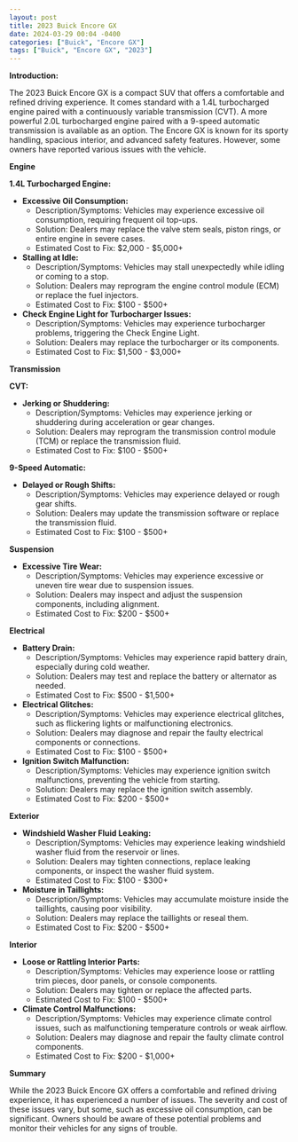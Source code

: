 ```yaml
---
layout: post
title: 2023 Buick Encore GX
date: 2024-03-29 00:04 -0400
categories: ["Buick", "Encore GX"]
tags: ["Buick", "Encore GX", "2023"]
---
```

**Introduction:**

The 2023 Buick Encore GX is a compact SUV that offers a comfortable and refined driving experience. It comes standard with a 1.4L turbocharged engine paired with a continuously variable transmission (CVT). A more powerful 2.0L turbocharged engine paired with a 9-speed automatic transmission is available as an option. The Encore GX is known for its sporty handling, spacious interior, and advanced safety features. However, some owners have reported various issues with the vehicle.

**Engine**

**1.4L Turbocharged Engine:**

* **Excessive Oil Consumption:**
    * Description/Symptoms: Vehicles may experience excessive oil consumption, requiring frequent oil top-ups.
    * Solution: Dealers may replace the valve stem seals, piston rings, or entire engine in severe cases.
    * Estimated Cost to Fix: $2,000 - $5,000+
* **Stalling at Idle:**
    * Description/Symptoms: Vehicles may stall unexpectedly while idling or coming to a stop.
    * Solution: Dealers may reprogram the engine control module (ECM) or replace the fuel injectors.
    * Estimated Cost to Fix: $100 - $500+
* **Check Engine Light for Turbocharger Issues:**
    * Description/Symptoms: Vehicles may experience turbocharger problems, triggering the Check Engine Light.
    * Solution: Dealers may replace the turbocharger or its components.
    * Estimated Cost to Fix: $1,500 - $3,000+

**Transmission**

**CVT:**

* **Jerking or Shuddering:**
    * Description/Symptoms: Vehicles may experience jerking or shuddering during acceleration or gear changes.
    * Solution: Dealers may reprogram the transmission control module (TCM) or replace the transmission fluid.
    * Estimated Cost to Fix: $100 - $500+

**9-Speed Automatic:**

* **Delayed or Rough Shifts:**
    * Description/Symptoms: Vehicles may experience delayed or rough gear shifts.
    * Solution: Dealers may update the transmission software or replace the transmission fluid.
    * Estimated Cost to Fix: $100 - $500+

**Suspension**

* **Excessive Tire Wear:**
    * Description/Symptoms: Vehicles may experience excessive or uneven tire wear due to suspension issues.
    * Solution: Dealers may inspect and adjust the suspension components, including alignment.
    * Estimated Cost to Fix: $200 - $500+

**Electrical**

* **Battery Drain:**
    * Description/Symptoms: Vehicles may experience rapid battery drain, especially during cold weather.
    * Solution: Dealers may test and replace the battery or alternator as needed.
    * Estimated Cost to Fix: $500 - $1,500+
* **Electrical Glitches:**
    * Description/Symptoms: Vehicles may experience electrical glitches, such as flickering lights or malfunctioning electronics.
    * Solution: Dealers may diagnose and repair the faulty electrical components or connections.
    * Estimated Cost to Fix: $100 - $500+
* **Ignition Switch Malfunction:**
    * Description/Symptoms: Vehicles may experience ignition switch malfunctions, preventing the vehicle from starting.
    * Solution: Dealers may replace the ignition switch assembly.
    * Estimated Cost to Fix: $200 - $500+

**Exterior**

* **Windshield Washer Fluid Leaking:**
    * Description/Symptoms: Vehicles may experience leaking windshield washer fluid from the reservoir or lines.
    * Solution: Dealers may tighten connections, replace leaking components, or inspect the washer fluid system.
    * Estimated Cost to Fix: $100 - $300+
* **Moisture in Taillights:**
    * Description/Symptoms: Vehicles may accumulate moisture inside the taillights, causing poor visibility.
    * Solution: Dealers may replace the taillights or reseal them.
    * Estimated Cost to Fix: $200 - $500+

**Interior**

* **Loose or Rattling Interior Parts:**
    * Description/Symptoms: Vehicles may experience loose or rattling trim pieces, door panels, or console components.
    * Solution: Dealers may tighten or replace the affected parts.
    * Estimated Cost to Fix: $100 - $500+
* **Climate Control Malfunctions:**
    * Description/Symptoms: Vehicles may experience climate control issues, such as malfunctioning temperature controls or weak airflow.
    * Solution: Dealers may diagnose and repair the faulty climate control components.
    * Estimated Cost to Fix: $200 - $1,000+

**Summary**

While the 2023 Buick Encore GX offers a comfortable and refined driving experience, it has experienced a number of issues. The severity and cost of these issues vary, but some, such as excessive oil consumption, can be significant. Owners should be aware of these potential problems and monitor their vehicles for any signs of trouble.
